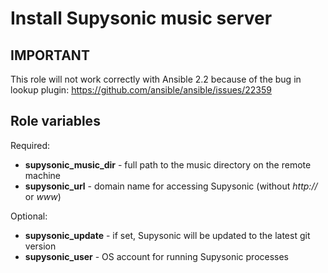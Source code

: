 # Install Supysonic music server

## IMPORTANT

This role will not work correctly with Ansible 2.2 because of the bug in
lookup plugin: https://github.com/ansible/ansible/issues/22359


## Role variables

Required:

- **supysonic_music_dir** - full path to the music directory on the remote
  machine
- **supysonic_url** - domain name for accessing Supysonic (without *http://* or
  *www*)

Optional:

- **supysonic_update** - if set, Supysonic will be updated to the latest git
  version
- **supysonic_user** - OS account for running Supysonic processes
